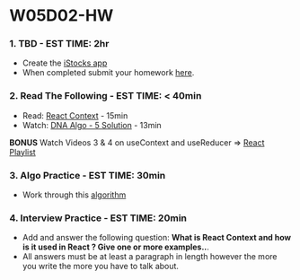 # W05D02-HW

### 1. TBD - EST TIME: 2hr

- Create the [iStocks app](./istocks.md)
- When completed submit your homework [here](https://docs.google.com/forms/u/3/d/e/1FAIpQLSezWVG8OLr6ZxmRNOwZ6xsoYO5lu_7L1LTWA3X6iclG4iG_Hw/viewform?usp=send_form). 

### 2. Read The Following - EST TIME: < 40min

- Read: [React Context](https://daveceddia.com/usecontext-hook/) - 15min
- Watch: [DNA Algo - 5 Solution](https://www.youtube.com/watch?v=HFFkaEVtIss&t=3s) - 13min

**BONUS**
Watch Videos 3 & 4 on useContext and useReducer => [React Playlist](https://www.youtube.com/playlist?list=PLY6oTPmKnKbb5sh681mrY7u3Hm1g5ecze)


### 3. Algo Practice - EST TIME: 30min

- Work through this [algorithm](w05-d2-algo-hw.md) 

### 4.  Interview Practice - EST TIME: 20min

- Add and answer the following question: **What is React Context and how is it used in React ? Give one or more examples..**.
- All answers must be at least a paragraph in length however the more you write the more you have to talk about.

